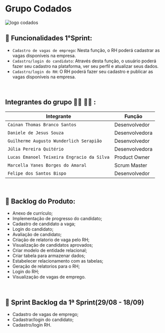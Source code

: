 # Grupo Codados

![logo codados](https://user-images.githubusercontent.com/102192948/190278022-a44d83a4-45aa-41a0-aea3-7d48e0c08be6.gif)

## :hammer: Funcionalidades 1°Sprint: </br>
- `Cadastro de vagas de emprego`: Nesta função, o RH poderá cadastrar as vagas disponíveis na empresa. </br>
- `Cadastro/login do candidato`: Através desta função, o usuário poderá fazer seu cadastro na plataforma, ver seu perfil e atualizar seus dados.</br>
- `Cadastro/login do RH`: O RH poderá fazer seu cadastro e publicar as vagas disponíveis na empresa.</br>
</br>   

## Integrantes do grupo :woman_technologist: :man_technologist: : </br>
| Integrante | Função |
| --- | --- |
| `Cainan Thomas Branco Santos` | Desenvolvedor |
| `Daniele de Jesus Souza` | Desenvolvedora |
| `Guilherme Augusto Wunderlich Serapião` | Desenvolvedor |
| `Júlia Pereira Quitério` | Desenvolvedora |
| `Lucas Emanoel Teixeira Engracio da Silva` | Product Owner |
| `Marcella Yanes Borges do Amaral` | Scrum Master |
| `Felipe dos Santos Bispo` | Desenvolvedor |
<br>

## :page_facing_up: Backlog do Produto: <br>
- Anexo de currículo;<br>
- Implementação de progresso do candidato;<br>
- Cadastro de candidato a vaga;<br>
- Login do candidato;<br>
- Avaliação de candidato;<br>
- Criação de relatorio de vaga pelo RH;<br>
- Visualização de candidatos aprovados;<br>
- Criar modelo de entidade relacional;<br>
- Criar tabela para armazenar dados;<br>
- Estabelecer relacionamento com as tabelas;</br>
- Geração de relatorios para o RH;</br>
- Login do RH;</br>
- Visualização de vagas de emprego.</br>
<br>

 ## 🏁 Sprint Backlog da 1ª Sprint(29/08 - 18/09)<br>
 - Cadastro de vagas de emprego;</br>
 - Cadastrar/login do candidato;</br>
 - Cadastro/login RH.</br>
